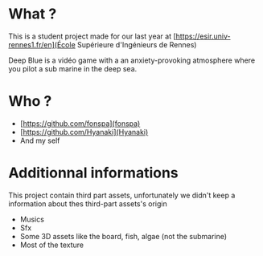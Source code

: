 # What ?

This is a student project made for our last year at [https://esir.univ-rennes1.fr/en](École Supérieure d'Ingénieurs de Rennes)

Deep Blue is a vidéo game with a an anxiety-provoking atmosphere where you pilot a sub marine in the deep sea. 

# Who ?

- [https://github.com/fonspa](fonspa)
- [https://github.com/Hyanaki](Hyanaki)
- And my self

# Additionnal informations

This project contain third part assets, unfortunately we didn't keep a information about thes third-part assets's origin 

- Musics
- Sfx
- Some 3D assets like the board, fish, algae (not the submarine)
- Most of the texture
